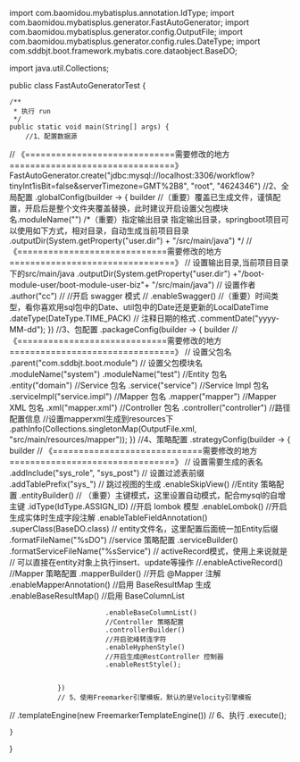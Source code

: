 import com.baomidou.mybatisplus.annotation.IdType;
import com.baomidou.mybatisplus.generator.FastAutoGenerator;
import com.baomidou.mybatisplus.generator.config.OutputFile;
import com.baomidou.mybatisplus.generator.config.rules.DateType;
import com.sddbjt.boot.framework.mybatis.core.dataobject.BaseDO;

import java.util.Collections;

public class FastAutoGeneratorTest {

    /**
     * 执行 run
     */
    public static void main(String[] args) {
        //1、配置数据源
// 《=============================需要修改的地方================================》
        FastAutoGenerator.create("jdbc:mysql://localhost:3306/workflow?tinyInt1isBit=false&serverTimezone=GMT%2B8", "root", "4624346")
                //2、全局配置
                .globalConfig(builder -> {
                    builder
                            //（重要）覆盖已生成文件，谨慎配置，开启后是整个文件夹覆盖替换，此时建议开启设置父包模块名.moduleName("")
                            /*（重要）指定输出目录
                                 指定输出目录，springboot项目可以使用如下方式，相对目录，自动生成当前项目目录
                                .outputDir(System.getProperty("user.dir") + "/src/main/java")
                             */
// 《=============================需要修改的地方================================》
                            // 设置输出目录,当前项目目录下的src/main/java
                            .outputDir(System.getProperty("user.dir") +"/boot-module-user/boot-module-user-biz"+ "/src/main/java")
                            // 设置作者
                            .author("cc")
//                            //开启 swagger 模式
//                            .enableSwagger()
                            //（重要）时间类型，看你喜欢用sql包中的Date、util包中的Date还是更新的LocalDateTime
                            .dateType(DateType.TIME_PACK)
                            // 注释日期的格式
                            .commentDate("yyyy-MM-dd");
                })
                //3、包配置
                .packageConfig(builder -> {
                    builder
// 《=============================需要修改的地方================================》
                            // 设置父包名
                            .parent("com.sddbjt.boot.module")
                            // 设置父包模块名 .moduleName("system")
                            .moduleName("test")
                            //Entity 包名
                            .entity("domain")
                            //Service 包名
                            .service("service")
                            //Service Impl 包名
                            .serviceImpl("service.impl")
                            //Mapper 包名
                            .mapper("mapper")
                            //Mapper XML 包名
                            .xml("mapper.xml")
                            //Controller 包名
                            .controller("controller")
                            //路径配置信息
                            //设置mapperxml生成到resources下
                            .pathInfo(Collections.singletonMap(OutputFile.xml, "src/main/resources/mapper"));
                })
                //4、策略配置
                .strategyConfig(builder -> {
                    builder
// 《=============================需要修改的地方================================》
                            // 设置需要生成的表名
                            .addInclude("sys_role", "sys_post")
                            // 设置过滤表前缀
                            .addTablePrefix("sys_")
                            // 跳过视图的生成
                            .enableSkipView()
                            //Entity 策略配置
                            .entityBuilder()
                            // （重要）主键模式，这里设置自动模式，配合mysql的自增主键
                            .idType(IdType.ASSIGN_ID)
                            //开启 lombok 模型
                            .enableLombok()
                            //开启生成实体时生成字段注解
                            .enableTableFieldAnnotation()
                            .superClass(BaseDO.class)
                            // entity文件名，这里配置后面统一加Entity后缀
                            .formatFileName("%sDO")
                            //service 策略配置
                            .serviceBuilder()
                            .formatServiceFileName("%sService")
                            // activeRecord模式，使用上来说就是
                            // 可以直接在entity对象上执行insert、update等操作
                            //.enableActiveRecord()
                            //Mapper 策略配置
                            .mapperBuilder()
                            //开启 @Mapper 注解
                            .enableMapperAnnotation()
                            //启用 BaseResultMap 生成
                            .enableBaseResultMap()
                            //启用 BaseColumnList


                            .enableBaseColumnList()
                            //Controller 策略配置
                            .controllerBuilder()
                            //开启驼峰转连字符
                            .enableHyphenStyle()
                            //开启生成@RestController 控制器
                            .enableRestStyle();


                })
                // 5、使用Freemarker引擎模板，默认的是Velocity引擎模板
//                .templateEngine(new FreemarkerTemplateEngine())
                // 6、执行
                .execute();



    }

}

